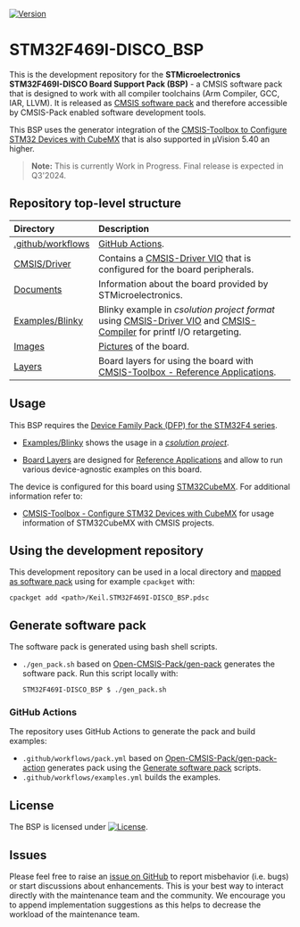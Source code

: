 [![Version](https://img.shields.io/github/v/release/Open-CMSIS-Pack/STM32F469I-DISCO_BSP)](https://github.com/Open-CMSIS-Pack/STM32F469I-DISCO_BSP/releases/latest)

# STM32F469I-DISCO_BSP

This is the development repository for the **STMicroelectronics STM32F469I-DISCO Board Support Pack (BSP)** - a CMSIS software pack that is designed to work with all compiler toolchains (Arm Compiler, GCC, IAR, LLVM). It is released as [CMSIS software pack](https://www.keil.arm.com/packs/stm32f469i-disco_bsp-keil) and therefore accessible by CMSIS-Pack enabled software development tools.

This BSP uses the generator integration of the [CMSIS-Toolbox to Configure STM32 Devices with CubeMX](https://github.com/Open-CMSIS-Pack/cmsis-toolbox/blob/main/docs/CubeMX.md) that is also supported in µVision 5.40 an higher.

> **Note:** This is currently Work in Progress. Final release is expected in Q3'2024.

## Repository top-level structure

Directory                   | Description
:---------------------------|:--------------
[.github/workflows](https://github.com/Open-CMSIS-Pack/STM32F469I-DISCO_BSP/tree/main/.github/workflows)  | [GitHub Actions](#github-actions).
[CMSIS/Driver](https://github.com/Open-CMSIS-Pack/STM32F469I-DISCO_BSP/tree/main/CMSIS/Driver)            | Contains a [CMSIS-Driver VIO](https://arm-software.github.io/CMSIS_6/latest/Driver/group__vio__interface__gr.html) that is configured for the board peripherals.
[Documents](https://github.com/Open-CMSIS-Pack/STM32F469I-DISCO_BSP/tree/main/Documents)                  | Information about the board provided by STMicroelectronics.
[Examples/Blinky](https://github.com/Open-CMSIS-Pack/STM32F469I-DISCO_BSP/tree/main/Examples/Blinky)      | Blinky example in *csolution project format* using [CMSIS-Driver VIO](https://arm-software.github.io/CMSIS_6/latest/Driver/group__vio__interface__gr.html) and [CMSIS-Compiler](https://arm-software.github.io/CMSIS-Compiler/main/index.html) for printf I/O retargeting.
[Images](https://github.com/Open-CMSIS-Pack/STM32F469I-DISCO_BSP/tree/main/Images)                        | [Pictures](https://github.com/Open-CMSIS-Pack/STM32F469I-DISCO_BSP/blob/main/Images/stm32f469i-disco_large.png) of the board.
[Layers](https://github.com/Open-CMSIS-Pack/STM32F469I-DISCO_BSP/tree/main/Layers)                        | Board layers for using the board with [CMSIS-Toolbox - Reference Applications](https://github.com/Open-CMSIS-Pack/cmsis-toolbox/blob/main/docs/ReferenceApplications.md).

## Usage

This BSP requires the [Device Family Pack (DFP) for the STM32F4 series](https://github.com/Open-CMSIS-Pack/STM32F4xx_DFP).

- [Examples/Blinky](https://github.com/Open-CMSIS-Pack/STM32F469I-DISCO_BSP/tree/main/Examples/Blinky) shows the usage in a [*csolution project*](https://github.com/Open-CMSIS-Pack/STM32F469I-DISCO_BSP/blob/main/Examples/Blinky/Blinky.csolution.yml).
  
- [Board Layers](https://github.com/Open-CMSIS-Pack/STM32F469I-DISCO_BSP/tree/main/Layers) are designed for [Reference Applications](https://github.com/Open-CMSIS-Pack/cmsis-toolbox/blob/main/docs/ReferenceApplications.md) and allow to run various device-agnostic examples on this board.

The device is configured for this board using [STM32CubeMX](https://www.st.com/en/development-tools/stm32cubemx.html). For additional information refer to:

- [CMSIS-Toolbox - Configure STM32 Devices with CubeMX](https://github.com/Open-CMSIS-Pack/cmsis-toolbox/blob/main/docs/CubeMX.md) for usage information of STM32CubeMX with CMSIS projects.

## Using the development repository

This development repository can be used in a local directory and [mapped as software pack](https://github.com/Open-CMSIS-Pack/cmsis-toolbox/blob/main/docs/build-tools.md#install-a-repository) using for example `cpackget` with:

    cpackget add <path>/Keil.STM32F469I-DISCO_BSP.pdsc

## Generate software pack

The software pack is generated using bash shell scripts.

- `./gen_pack.sh` based on [Open-CMSIS-Pack/gen-pack](https://github.com/Open-CMSIS-Pack/gen-pack)
generates the software pack. Run this script locally with:

      STM32F469I-DISCO_BSP $ ./gen_pack.sh

### GitHub Actions

The repository uses GitHub Actions to generate the pack and build examples:

- `.github/workflows/pack.yml` based on [Open-CMSIS-Pack/gen-pack-action](https://github.com/Open-CMSIS-Pack/gen-pack-action) generates pack using the [Generate software pack](#generate-software-pack) scripts.
- `.github/workflows/examples.yml` builds the examples.

## License

The BSP is licensed under [![License](https://img.shields.io/github/license/Open-CMSIS-Pack/STM32F469I-DISCO_BSP?label)](https://github.com/Open-CMSIS-Pack/STM32F469I-DISCO_BSP/blob/main/LICENSE).

## Issues

Please feel free to raise an [issue on GitHub](https://github.com/Open-CMSIS-Pack/STM32F469I-DISCO_BSP/issues)
to report misbehavior (i.e. bugs) or start discussions about enhancements. This
is your best way to interact directly with the maintenance team and the community.
We encourage you to append implementation suggestions as this helps to decrease the
workload of the maintenance team.
